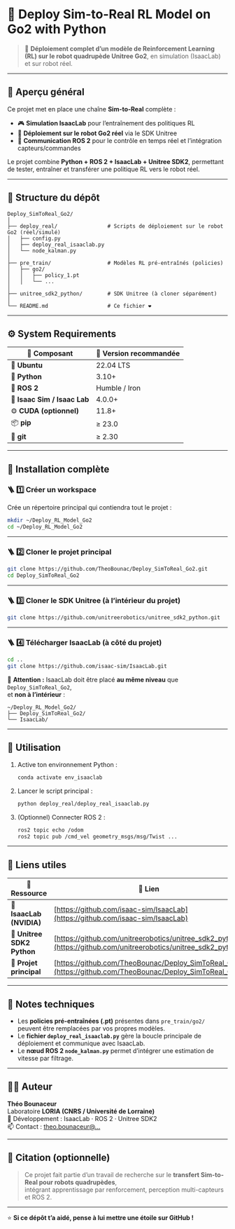 # 🐾 Deploy Sim-to-Real RL Model on Go2 with Python

> 🧠 **Déploiement complet d’un modèle de Reinforcement Learning (RL) sur le robot quadrupède Unitree Go2**, en simulation (IsaacLab) et sur robot réel.

---

## 🧩 Aperçu général

Ce projet met en place une chaîne **Sim-to-Real** complète :
- 🎮 **Simulation IsaacLab** pour l’entraînement des politiques RL  
- 🤖 **Déploiement sur le robot Go2 réel** via le SDK Unitree  
- 🔄 **Communication ROS 2** pour le contrôle en temps réel et l’intégration capteurs/commandes  

Le projet combine **Python + ROS 2 + IsaacLab + Unitree SDK2**, permettant de tester, entraîner et transférer une politique RL vers le robot réel.

---

## 📁 Structure du dépôt

```
Deploy_SimToReal_Go2/
│
├── deploy_real/                # Scripts de déploiement sur le robot Go2 (réel/simulé)
│   ├── config.py
│   ├── deploy_real_isaaclab.py
│   └── node_kalman.py
│
├── pre_train/                  # Modèles RL pré-entraînés (policies)
│   ├── go2/
│   │   ├── policy_1.pt
│   │   └── ...
│
├── unitree_sdk2_python/        # SDK Unitree (à cloner séparément)
│
└── README.md                   # Ce fichier ❤️
```

---

## ⚙️ System Requirements

| 🧱 Composant | 🔖 Version recommandée |
|--------------|------------------------|
| 🐧 **Ubuntu** | 22.04 LTS |
| 🐍 **Python** | 3.10+ |
| 🚀 **ROS 2** | Humble / Iron |
| 🧩 **Isaac Sim / Isaac Lab** | 4.0.0+ |
| ⚙️ **CUDA (optionnel)** | 11.8+ |
| 📦 **pip** | ≥ 23.0 |
| 🔗 **git** | ≥ 2.30 |

---

## 🧱 Installation complète

### 🪜 1️⃣ Créer un workspace

Crée un répertoire principal qui contiendra tout le projet :

```bash
mkdir ~/Deploy_RL_Model_Go2
cd ~/Deploy_RL_Model_Go2
```

---

### 🪜 2️⃣ Cloner le projet principal

```bash
git clone https://github.com/TheoBounac/Deploy_SimToReal_Go2.git
cd Deploy_SimToReal_Go2
```

---

### 🪜 3️⃣ Cloner le SDK Unitree (à l’intérieur du projet)

```bash
git clone https://github.com/unitreerobotics/unitree_sdk2_python.git
```

---

### 🪜 4️⃣ Télécharger IsaacLab (à côté du projet)

```bash
cd ..
git clone https://github.com/isaac-sim/IsaacLab.git
```

🧭 **Attention :**
IsaacLab doit être placé **au même niveau** que `Deploy_SimToReal_Go2`,  
et **non à l’intérieur** :

```
~/Deploy_RL_Model_Go2/
├── Deploy_SimToReal_Go2/
└── IsaacLab/
```

---

## 🚀 Utilisation

1. Active ton environnement Python :
   ```bash
   conda activate env_isaaclab
   ```
2. Lancer le script principal :
   ```bash
   python deploy_real/deploy_real_isaaclab.py
   ```
3. (Optionnel) Connecter ROS 2 :
   ```bash
   ros2 topic echo /odom
   ros2 topic pub /cmd_vel geometry_msgs/msg/Twist ...
   ```

---

## 🔗 Liens utiles

| 🔗 Ressource | 📍 Lien |
|--------------|---------|
| 🧩 **IsaacLab (NVIDIA)** | [https://github.com/isaac-sim/IsaacLab](https://github.com/isaac-sim/IsaacLab) |
| 🤖 **Unitree SDK2 Python** | [https://github.com/unitreerobotics/unitree_sdk2_python](https://github.com/unitreerobotics/unitree_sdk2_python) |
| 🐾 **Projet principal** | [https://github.com/TheoBounac/Deploy_SimToReal_Go2](https://github.com/TheoBounac/Deploy_SimToReal_Go2) |

---

## 🧠 Notes techniques

- Les **policies pré-entraînées (.pt)** présentes dans `pre_train/go2/` peuvent être remplacées par vos propres modèles.  
- Le **fichier `deploy_real_isaaclab.py`** gère la boucle principale de déploiement et communique avec IsaacLab.  
- Le **nœud ROS 2 `node_kalman.py`** permet d’intégrer une estimation de vitesse par filtrage.  

---

## 👨‍💻 Auteur

**Théo Bounaceur**  
Laboratoire **LORIA (CNRS / Université de Lorraine)**  
🧬 Développement : IsaacLab · ROS 2 · Unitree SDK2  
📫 Contact : [theo.bounaceur@...]()

---

## 🧭 Citation (optionnelle)

> Ce projet fait partie d’un travail de recherche sur le **transfert Sim-to-Real pour robots quadrupèdes**,  
> intégrant apprentissage par renforcement, perception multi-capteurs et ROS 2.

---

⭐ **Si ce dépôt t’a aidé, pense à lui mettre une étoile sur GitHub !**
